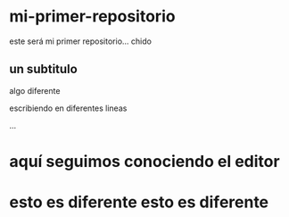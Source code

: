 # mi-primer-repositorio
este será mi primer repositorio... chido 
## un subtitulo 
algo diferente

escribiendo en diferentes lineas

...
<h1> aquí seguimos conociendo el editor <h1/>

esto es diferente
esto es diferente